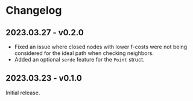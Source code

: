 # Changelog

## 2023.03.27 - v0.2.0

- Fixed an issue where closed nodes with lower f-costs were not being considered
  for the ideal path when checking neighbors.
- Added an optional `serde` feature for the `Point` struct.

## 2023.03.23 - v0.1.0

Initial release.